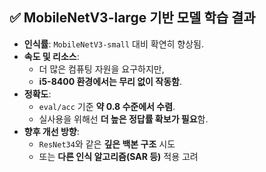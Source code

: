 ## ✅ MobileNetV3-large 기반 모델 학습 결과

- **인식률**: `MobileNetV3-small` 대비 확연히 향상됨.
- **속도 및 리소스**:  
  - 더 많은 컴퓨팅 자원을 요구하지만,  
  - **i5-8400 환경에서는 무리 없이 작동함**.
- **정확도**:  
  - `eval/acc` 기준 **약 0.8 수준에서 수렴**.  
  - 실사용을 위해선 **더 높은 정답률 확보가 필요**함.
- **향후 개선 방향**:
  - `ResNet34`와 같은 **깊은 백본 구조** 시도
  - 또는 **다른 인식 알고리즘(SAR 등)** 적용 고려
